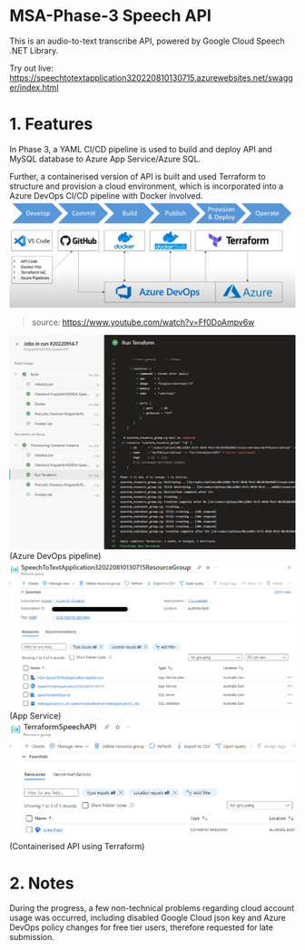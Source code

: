 # MSA-Phase-3 Speech API

This is an audio-to-text transcribe API, powered by Google Cloud Speech .NET Library.

Try out live: https://speechtotextapplication320220810130715.azurewebsites.net/swagger/index.html

# 1. Features
In Phase 3, a YAML CI/CD pipeline is used to build and deploy API and  MySQL database to Azure App Service/Azure SQL.

Further, a containerised version of API is built and used Terraform to structure and provision a cloud environment, which is incorporated into a Azure DevOps CI/CD pipeline with Docker involved.
<img src="./diagram.png">
> source: https://www.youtube.com/watch?v=Ff0DoAmpv6w


<img src="./screenshot.png">
(Azure DevOps pipeline)
<img src="./screenshot2.png">
(App Service)
<img src="./screeshot3.png">
(Containerised API using Terraform)

# 2. Notes

During the progress, a few non-technical problems regarding cloud account usage was occurred, including disabled Google Cloud json key and Azure DevOps policy changes for free tier users, therefore requested for late submission.